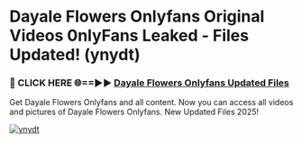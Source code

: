 # Dayale Flowers Onlyfans Original Videos 0nlyFans Leaked - Files Updated! (ynydt)

<h3>🔴 CLICK HERE 🌐==►► <a href="https://tinyurl.com/ehrbuxhb" rel="nofollow">Dayale Flowers Onlyfans Updated Files</a></h3>

Get Dayale Flowers Onlyfans and all content. Now you can access all videos and pictures of Dayale Flowers Onlyfans. New Updated Files 2025!

[![ynydt](https://i.imgur.com/lVYEuWS.gif)](https://tinyurl.com/ehrbuxhb)
